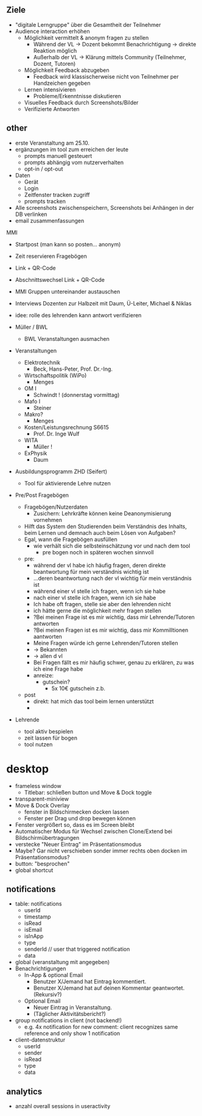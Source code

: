 ## Ziele

* "digitale Lerngruppe" über die Gesamtheit der Teilnehmer
* Audience interaction erhöhen
  * Möglichkeit vermittelt & anonym fragen zu stellen
    * Während der VL -> Dozent bekommt Benachrichtigung -> direkte Reaktion möglich
    * Außerhalb der VL -> Klärung mittels Community (Teilnehmer, Dozent, Tutoren)
  * Möglichkeit Feedback abzugeben
    * Feedback wird klassischerweise nicht von Teilnehmer per Handzeichen gegeben
  * Lernen intensivieren
    * Probleme/Erkenntnisse diskutieren
  * Visuelles Feedback durch Screenshots/Bilder
  * Verifizierte Antworten

## other

* erste Veranstaltung am 25.10.
* ergänzungen im tool zum erreichen der leute
  * prompts manuell gesteuert
  * prompts abhängig vom nutzerverhalten
  * opt-in / opt-out
* Daten
  * Gerät
  * Login
  * Zeitfenster tracken zugriff
  * prompts tracken
* Alle screenshots zwischenspeichern, Screenshots bei Anhängen in der DB verlinken
* email zusammenfassungen



MMI

* Startpost (man kann so posten... anonym)
* Zeit reservieren Fragebögen
* Link + QR-Code
* Abschnittswechsel Link + QR-Code
* MMI Gruppen untereinander austauschen



* Interviews Dozenten zur Halbzeit mit Daum, Ü-Leiter, Michael & Niklas





* idee: rolle des lehrenden kann antwort verifizieren



* Müller / BWL
  * BWL Veranstaltungen ausmachen
* Veranstaltungen
  * Elektrotechnik
    * Beck, Hans-Peter, Prof. Dr.-Ing.
  * Wirtschaftspolitik (WiPo)
    * Menges
  * OM I
    * Schwindt ! (donnerstag vormittag)
  * Mafo I
    * Steiner
  * Makro?
    * Menges
  * Kosten/Leistungsrechnung S6615
    * Prof. Dr. Inge Wulf
  * WITA
    * Müller !
  * ExPhysik
    * Daum
* Ausbildungsprogramm ZHD (Seifert)
  * Tool für aktivierende Lehre nutzen
* Pre/Post Fragebögen
  * Fragebögen/Nutzerdaten
    * Zusichern: Lehrkräfte können keine Deanonymisierung vornehmen
  * Hilft das System den Studierenden beim Verständnis des Inhalts, beim Lernen und demnach auch beim Lösen von Aufgaben?
  * Egal, wann die Fragebögen ausfüllen
    * wie verhält sich die selbsteinschätzung vor und nach dem tool
      * pre bogen noch in späteren wochen sinnvoll
  * pre:
    * während der vl habe ich häufig fragen, deren direkte  beantwortung für mein verständnis wichtig ist
    * ...deren beantwortung nach der vl wichtig für mein verständnis ist
    * während einer vl stelle ich fragen, wenn ich sie habe
    * nach einer vl stelle ich fragen, wenn ich sie habe
    * Ich habe oft fragen, stelle sie aber den lehrenden nicht
    * ich hätte gerne die möglichkeit mehr fragen stellen
    * ?Bei meinen Frage ist es mir wichtig, dass mir Lehrende/Tutoren antworten
    * ?Bei meinen Fragen ist es mir wichtig, dass mir Kommilltionen aantworten
    * Meine Fragen würde ich gerne Lehrenden/Tutoren stellen
    * -> Bekannten
    * -> allen d vl
    * Bei Fragen fällt es mir häufig schwer, genau zu erklären, zu was ich eine Frage habe
    * anreize: 
      * gutschein?
        * 5x 10€ gutschein z.b. 
  * post
    * direkt: hat mich das tool beim lernen unterstützt
    * 
* Lehrende
  * tool aktiv bespielen
  * zeit lassen für bogen
  * tool nutzen



# desktop

* frameless window
  * Titlebar: schließen button und Move & Dock toggle
* transparent-miniview
* Move & Dock Overlay
  * fenster in Bildschirmecken docken lassen
  * Fenster per Drag und drop bewegen können
* Fenster vergrößert so, dass es im Screen bleibt
* Automatischer Modus für Wechsel zwischen Clone/Extend bei Bildschirmübertragungen
* verstecke "Neuer Eintrag" im Präsentationsmodus
* Maybe? Gar nicht verschieben sonder immer rechts oben docken im Präsentationsmodus?
* button: "besprochen"
* global shortcut

## notifications

* table: notifications
  * userId
  * timestamp
  * isRead
  * isEmail
  * isInApp
  * type
  * senderId // user that triggered notification
  * data
* global (veranstaltung mit angegeben)
* Benachrichtigungen
  * In-App & optional Email
    * Benutzer X/Jemand hat Eintrag kommentiert.
    * Benutzer X/Jemand hat auf deinen Kommentar geantwortet.(Rekursiv?)
  * Optional Email
    * Neuer Eintrag in Veranstaltung.
    * (Täglicher Aktivitätsbericht?)
* group notifications in client (not backend!)
  * e.g. 4x notification for new comment: client recognizes same reference and only show 1 notification
* client-datenstruktur
  * userId
  * sender
  * isRead
  * type
  * data





## analytics



- anzahl overall sessions in useractivity
